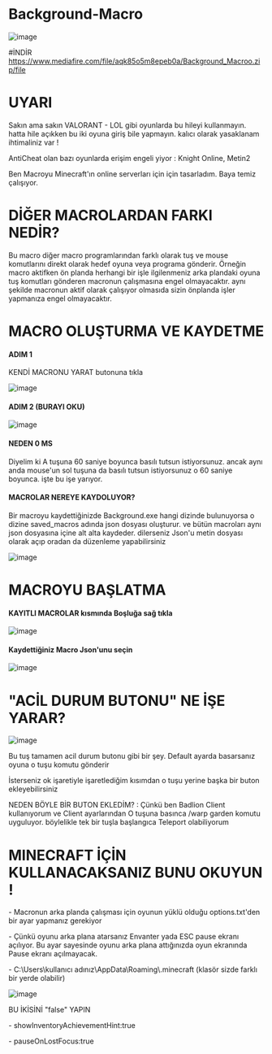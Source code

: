 # Background-Macro

![image](https://github.com/user-attachments/assets/393adb0c-aff3-437b-b29e-e1ab9b70282a)

#İNDİR
https://www.mediafire.com/file/aqk85o5m8epeb0a/Background_Macroo.zip/file

# UYARI

<p> Sakın ama sakın VALORANT - LOL gibi oyunlarda bu hileyi kullanmayın. hatta hile açıkken bu iki oyuna giriş bile yapmayın. kalıcı olarak yasaklanam ihtimaliniz var !

<p> AntiCheat olan bazı oyunlarda erişim engeli yiyor : Knight Online, Metin2

<p> Ben Macroyu Minecraft'ın online serverları için için tasarladım. Baya temiz çalışıyor.

# DİĞER MACROLARDAN FARKI NEDİR?
<p> Bu macro diğer macro programlarından farklı olarak tuş ve mouse komutlarını direkt olarak hedef oyuna veya programa gönderir. Örneğin macro aktifken ön planda herhangi bir işle ilgilenmeniz arka plandaki oyuna tuş komutları gönderen macronun çalışmasına engel olmayacaktır. aynı şekilde macronun aktif olarak çalışıyor olmasıda sizin önplanda işler yapmanıza engel olmayacaktır.

# MACRO OLUŞTURMA VE KAYDETME

#### ADIM 1

<p> KENDİ MACRONU YARAT butonuna tıkla

![image](https://github.com/user-attachments/assets/b7f7171b-50be-48ba-b07e-0b4682bd69ea)

#### ADIM 2 (BURAYI OKU)

![image](https://github.com/user-attachments/assets/a4b00502-851b-4f91-a64e-a82b62c82793)

#### NEDEN 0 MS
<p> Diyelim ki A tuşuna 60 saniye boyunca basılı tutsun istiyorsunuz. ancak aynı anda mouse'un sol tuşuna da basılı tutsun istiyorsunuz o 60 saniye boyunca. işte bu işe yarıyor.

#### MACROLAR NEREYE KAYDOLUYOR?

<p> Bir macroyu kaydettiğinizde Background.exe hangi dizinde bulunuyorsa o dizine saved_macros adında json dosyası oluşturur. ve bütün macroları aynı json dosyasına içine alt alta kaydeder. dilerseniz Json'u metin dosyası olarak açıp oradan da düzenleme yapabilirsiniz

![image](https://github.com/user-attachments/assets/4caf164d-d0c1-4155-b17c-d5b80ded059c)

# MACROYU BAŞLATMA

#### KAYITLI MACROLAR kısmında Boşluğa sağ tıkla

![image](https://github.com/user-attachments/assets/0f468420-65d6-4cbf-a1d3-0035df1632e1)

#### Kaydettiğiniz Macro Json'unu seçin

![image](https://github.com/user-attachments/assets/5f7a25c9-d061-42ee-b89d-09a12b426014)


# "ACİL DURUM BUTONU" NE İŞE YARAR?

![image](https://github.com/user-attachments/assets/fc5ed774-e74d-4816-ac1e-f6bc2031cb09)


<p> Bu tuş tamamen acil durum butonu gibi bir şey. Default ayarda basarsanız oyuna o tuşu komutu gönderir

<p> İsterseniz ok işaretiyle işaretlediğim kısımdan o tuşu yerine başka bir buton ekleyebilirsiniz

<p> NEDEN BÖYLE BİR BUTON EKLEDİM? : Çünkü ben Badlion Client kullanıyorum ve Client ayarlarından O tuşuna basınca /warp garden komutu uyguluyor. böylelikle tek bir tuşla başlangıca Teleport olabiliyorum


# MINECRAFT İÇİN KULLANACAKSANIZ BUNU OKUYUN !

<p> - Macronun arka planda çalışması için oyunun yüklü olduğu options.txt'den bir ayar yapmanız gerekiyor

<p> - Çünkü oyunu arka plana atarsanız Envanter yada ESC pause ekranı açılıyor. Bu ayar sayesinde oyunu arka plana attığınızda oyun ekranında Pause ekranı açılmayacak.

<p> - C:\Users\kullanıcı adınız\AppData\Roaming\.minecraft   (klasör sizde farklı bir yerde olabilir)

![image](https://github.com/user-attachments/assets/168093dd-0e38-4707-973a-af2a44c862c5)

BU İKİSİNİ "false" YAPIN

<p> - showInventoryAchievementHint:true
<p> - pauseOnLostFocus:true
